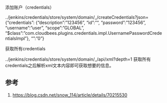 添加账户（credentials）

../jenkins/credentials/store/system/domain/_/createCredentials?json= 
{“credentials”: 
{“description”:”123456”, 
“id”:”“, 
“password”:”123456”, 
“username”:”user”, 
“scope”:”GLOBAL”, 
“$class”:”com.cloudbees.plugins.credentials.impl.UsernamePasswordCredentialsImpl”}, 
“”:”0”}

获取所有credentials

../jenkins/credentials/store/system/domain/_/api/xml?depth=1 
获取所有credentials之后解析xml文本内容即可获取想要的信息。

## 参考

1. https://blog.csdn.net/snow_114/article/details/70215530